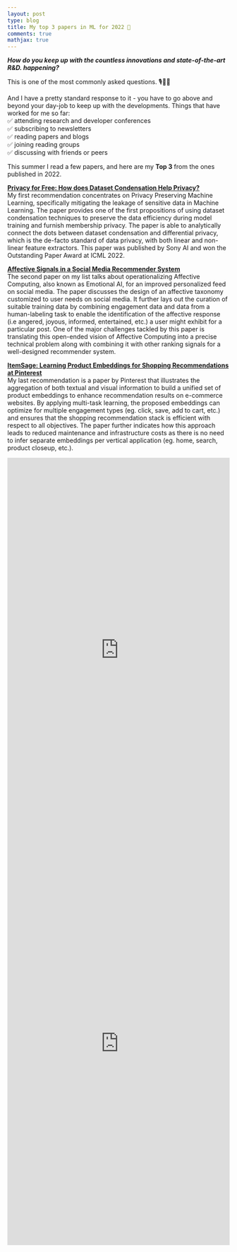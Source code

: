 ```yaml
---
layout: post
type: blog
title: My top 3 papers in ML for 2022 👀
comments: true
mathjax: true
---
```


<p><em><strong>How do you keep up with the countless innovations and state-of-the-art R&amp;D. happening?</strong> </em></p>

<p>This is one of the most commonly asked questions. 🎙💭🤔</p>

<p>And I have a pretty standard response to it - you have to go above and beyond your day-job to keep up with the developments. Things that have worked for me so far:<br>✅ attending research and developer conferences<br>✅ subscribing to newsletters<br>✅ reading papers and blogs<br>✅ joining reading groups<br>✅ discussing with friends or peers</p>

<p>This summer I read a few papers, and here are my <strong>Top 3</strong> from the ones published in 2022.</p>

<p><a rel="noreferrer noopener" href="https://arxiv.org/pdf/2206.00240.pdf" target="_blank"><strong>Privacy for Free: How does Dataset Condensation Help Privacy?<br></strong></a>My first recommendation concentrates on Privacy Preserving Machine Learning, specifically mitigating the leakage of sensitive data in Machine Learning. The paper provides one of the first propositions of using dataset condensation techniques to preserve the data efficiency during model training and furnish membership privacy. The paper is able to analytically connect the dots between dataset condensation and differential privacy, which is the de-facto standard of data privacy, with both linear and non-linear feature extractors. This paper was published by Sony AI and won the Outstanding Paper Award at ICML 2022.</p>

<p><a rel="noreferrer noopener" href="https://arxiv.org/pdf/2206.12374.pdf" target="_blank"><strong>Affective Signals in a Social Media Recommender System<br></strong></a>The second paper on my list talks about operationalizing Affective Computing, also known as Emotional AI, for an improved personalized feed on social media. The paper discusses the design of an affective taxonomy customized to user needs on social media. It further lays out the curation of suitable training data by combining engagement data and data from a human-labeling task to enable the identification of the affective response (i.e angered, joyous, informed, entertained, etc.) a user might exhibit for a particular post. One of the major challenges tackled by this paper is translating this open-ended vision of Affective Computing into a precise technical problem along with combining it with other ranking signals for a well-designed recommender system.</p>

<p><a rel="noreferrer noopener" href="https://arxiv.org/pdf/2205.11728.pdf" target="_blank"><strong>ItemSage: Learning Product Embeddings for Shopping Recommendations at Pinterest<br></strong></a>My last recommendation is a paper by Pinterest that illustrates the aggregation of both textual and visual information to build a unified set of product embeddings to enhance recommendation results on e-commerce websites. By applying multi-task learning, the proposed embeddings can optimize for multiple engagement types (eg. click, save, add to cart, etc.) and ensures that the shopping recommendation stack is efficient with respect to all objectives. The paper further indicates how this approach leads to reduced maintenance and infrastructure costs as there is no need to infer separate embeddings per vertical application (eg. home, search, product closeup, etc.).</p>

<center>
  
<iframe src="https://www.linkedin.com/embed/feed/update/urn:li:ugcPost:6963052659117350913" height="869" width="504" frameborder="0" allowfullscreen="" title="Embedded post"></iframe>

<iframe src="https://www.linkedin.com/embed/feed/update/urn:li:share:6962605781762404352" height="914" width="504" frameborder="0" allowfullscreen="" title="Embedded post"></iframe>

</center>
